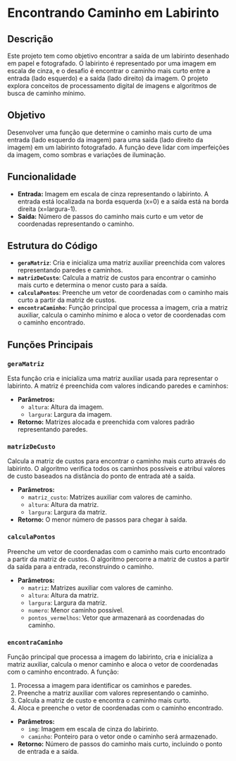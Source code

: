 # Encontrando Caminho em Labirinto

## Descrição

Este projeto tem como objetivo encontrar a saída de um labirinto desenhado em papel e fotografado. O labirinto é representado por uma imagem em escala de cinza, e o desafio é encontrar o caminho mais curto entre a entrada (lado esquerdo) e a saída (lado direito) da imagem. O projeto explora conceitos de processamento digital de imagens e algoritmos de busca de caminho mínimo.

## Objetivo

Desenvolver uma função que determine o caminho mais curto de uma entrada (lado esquerdo da imagem) para uma saída (lado direito da imagem) em um labirinto fotografado. A função deve lidar com imperfeições da imagem, como sombras e variações de iluminação.

## Funcionalidade

- **Entrada:** Imagem em escala de cinza representando o labirinto. A entrada está localizada na borda esquerda (x=0) e a saída está na borda direita (x=largura-1).
- **Saída:** Número de passos do caminho mais curto e um vetor de coordenadas representando o caminho.

## Estrutura do Código

- **`geraMatriz`**: Cria e inicializa uma matriz auxiliar preenchida com valores representando paredes e caminhos.
- **`matrizDeCusto`**: Calcula a matriz de custos para encontrar o caminho mais curto e determina o menor custo para a saída.
- **`calculaPontos`**: Preenche um vetor de coordenadas com o caminho mais curto a partir da matriz de custos.
- **`encontraCaminho`**: Função principal que processa a imagem, cria a matriz auxiliar, calcula o caminho mínimo e aloca o vetor de coordenadas com o caminho encontrado.

## Funções Principais

### `geraMatriz`

Esta função cria e inicializa uma matriz auxiliar usada para representar o labirinto. A matriz é preenchida com valores indicando paredes e caminhos:
- **Parâmetros:**
  - `altura`: Altura da imagem.
  - `largura`: Largura da imagem.
- **Retorno:** Matrizes alocada e preenchida com valores padrão representando paredes.

### `matrizDeCusto`

Calcula a matriz de custos para encontrar o caminho mais curto através do labirinto. O algoritmo verifica todos os caminhos possíveis e atribui valores de custo baseados na distância do ponto de entrada até a saída.
- **Parâmetros:**
  - `matriz_custo`: Matrizes auxiliar com valores de caminho.
  - `altura`: Altura da matriz.
  - `largura`: Largura da matriz.
- **Retorno:** O menor número de passos para chegar à saída.

### `calculaPontos`

Preenche um vetor de coordenadas com o caminho mais curto encontrado a partir da matriz de custos. O algoritmo percorre a matriz de custos a partir da saída para a entrada, reconstruindo o caminho.
- **Parâmetros:**
  - `matriz`: Matrizes auxiliar com valores de caminho.
  - `altura`: Altura da matriz.
  - `largura`: Largura da matriz.
  - `numero`: Menor caminho possível.
  - `pontos_vermelhos`: Vetor que armazenará as coordenadas do caminho.

### `encontraCaminho`

Função principal que processa a imagem do labirinto, cria e inicializa a matriz auxiliar, calcula o menor caminho e aloca o vetor de coordenadas com o caminho encontrado. A função:
1. Processa a imagem para identificar os caminhos e paredes.
2. Preenche a matriz auxiliar com valores representando o caminho.
3. Calcula a matriz de custo e encontra o caminho mais curto.
4. Aloca e preenche o vetor de coordenadas com o caminho encontrado.
- **Parâmetros:**
  - `img`: Imagem em escala de cinza do labirinto.
  - `caminho`: Ponteiro para o vetor onde o caminho será armazenado.
- **Retorno:** Número de passos do caminho mais curto, incluindo o ponto de entrada e a saída.
